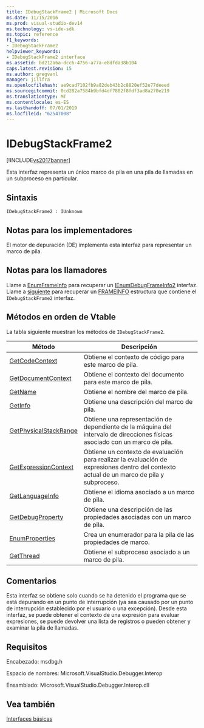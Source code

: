 ```yaml
---
title: IDebugStackFrame2 | Microsoft Docs
ms.date: 11/15/2016
ms.prod: visual-studio-dev14
ms.technology: vs-ide-sdk
ms.topic: reference
f1_keywords:
- IDebugStackFrame2
helpviewer_keywords:
- IDebugStackFrame2 interface
ms.assetid: bd212a6a-dcc6-4756-a77a-e8dfda38b104
caps.latest.revision: 15
ms.author: gregvanl
manager: jillfra
ms.openlocfilehash: ae9cad7102fb9a82deb43b2c8820ef52e77deeed
ms.sourcegitcommit: 0cd282a7584b9bfd4df7882f8fdf3ad8a270e219
ms.translationtype: MT
ms.contentlocale: es-ES
ms.lasthandoff: 07/01/2019
ms.locfileid: "62547008"
---
```

# <a name="idebugstackframe2"></a>IDebugStackFrame2
[!INCLUDE[vs2017banner](../../../includes/vs2017banner.md)]

Esta interfaz representa un único marco de pila en una pila de llamadas en un subproceso en particular.  
  
## <a name="syntax"></a>Sintaxis  
  
```  
IDebugStackFrame2 : IUnknown  
```  
  
## <a name="notes-for-implementers"></a>Notas para los implementadores  
 El motor de depuración (DE) implementa esta interfaz para representar un marco de pila.  
  
## <a name="notes-for-callers"></a>Notas para los llamadores  
 Llame a [EnumFrameInfo](../../../extensibility/debugger/reference/idebugthread2-enumframeinfo.md) para recuperar un [IEnumDebugFrameInfo2](../../../extensibility/debugger/reference/ienumdebugframeinfo2.md) interfaz. Llame a [siguiente](../../../extensibility/debugger/reference/ienumdebugframeinfo2-next.md) para recuperar un [FRAMEINFO](../../../extensibility/debugger/reference/frameinfo.md) estructura que contiene el `IDebugStackFrame2` interfaz.  
  
## <a name="methods-in-vtable-order"></a>Métodos en orden de Vtable  
 La tabla siguiente muestran los métodos de `IDebugStackFrame2`.  
  
|Método|Descripción|  
|------------|-----------------|  
|[GetCodeContext](../../../extensibility/debugger/reference/idebugstackframe2-getcodecontext.md)|Obtiene el contexto de código para este marco de pila.|  
|[GetDocumentContext](../../../extensibility/debugger/reference/idebugstackframe2-getdocumentcontext.md)|Obtiene el contexto del documento para este marco de pila.|  
|[GetName](../../../extensibility/debugger/reference/idebugstackframe2-getname.md)|Obtiene el nombre del marco de pila.|  
|[GetInfo](../../../extensibility/debugger/reference/idebugstackframe2-getinfo.md)|Obtiene una descripción del marco de pila.|  
|[GetPhysicalStackRange](../../../extensibility/debugger/reference/idebugstackframe2-getphysicalstackrange.md)|Obtiene una representación de dependiente de la máquina del intervalo de direcciones físicas asociado con un marco de pila.|  
|[GetExpressionContext](../../../extensibility/debugger/reference/idebugstackframe2-getexpressioncontext.md)|Obtiene un contexto de evaluación para realizar la evaluación de expresiones dentro del contexto actual de un marco de pila y subproceso.|  
|[GetLanguageInfo](../../../extensibility/debugger/reference/idebugstackframe2-getlanguageinfo.md)|Obtiene el idioma asociado a un marco de pila.|  
|[GetDebugProperty](../../../extensibility/debugger/reference/idebugstackframe2-getdebugproperty.md)|Obtiene una descripción de las propiedades asociadas con un marco de pila.|  
|[EnumProperties](../../../extensibility/debugger/reference/idebugstackframe2-enumproperties.md)|Crea un enumerador para la pila de las propiedades de marco.|  
|[GetThread](../../../extensibility/debugger/reference/idebugstackframe2-getthread.md)|Obtiene el subproceso asociado a un marco de pila.|  
  
## <a name="remarks"></a>Comentarios  
 Esta interfaz se obtiene solo cuando se ha detenido el programa que se está depurando en un punto de interrupción (ya sea causado por un punto de interrupción establecido por el usuario o una excepción). Desde esta interfaz, se puede obtener el contexto de una expresión para evaluar expresiones, se puede devolver una lista de registros o pueden obtener y examinar la pila de llamadas.  
  
## <a name="requirements"></a>Requisitos  
 Encabezado: msdbg.h  
  
 Espacio de nombres:  Microsoft.VisualStudio.Debugger.Interop  
  
 Ensamblado: Microsoft.VisualStudio.Debugger.Interop.dll  
  
## <a name="see-also"></a>Vea también  
 [Interfaces básicas](../../../extensibility/debugger/reference/core-interfaces.md)
